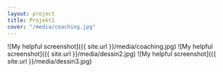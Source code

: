 ```yaml
---
layout: project 
title: Projekt1
cover: "/media/coaching.jpg"
---
```


![My helpful screenshot]({{ site.url }}/media/coaching.jpg)
![My helpful screenshot]({{ site.url }}/media/dessin2.jpg)
![My helpful screenshot]({{ site.url }}/media/dessin3.jpg)
